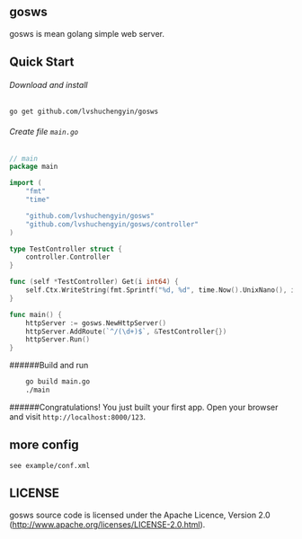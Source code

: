 ## gosws

gosws is mean golang simple web server.

## Quick Start

###### Download and install

    go get github.com/lvshuchengyin/gosws

###### Create file `main.go`

```go
// main
package main

import (
	"fmt"
	"time"

	"github.com/lvshuchengyin/gosws"
	"github.com/lvshuchengyin/gosws/controller"
)

type TestController struct {
	controller.Controller
}

func (self *TestController) Get(i int64) {
	self.Ctx.WriteString(fmt.Sprintf("%d, %d", time.Now().UnixNano(), i))
}

func main() {
	httpServer := gosws.NewHttpServer()
	httpServer.AddRoute(`^/(\d+)$`, &TestController{})
	httpServer.Run()
}
```

######Build and run
```bash
    go build main.go
    ./main
```
######Congratulations! 
You just built your first app.
Open your browser and visit `http://localhost:8000/123`.

## more config

	see example/conf.xml

## LICENSE

gosws source code is licensed under the Apache Licence, Version 2.0
(http://www.apache.org/licenses/LICENSE-2.0.html).
